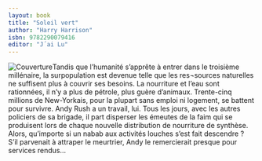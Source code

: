 ```yaml
---
layout: book
title: "Soleil vert"
author: "Harry Harrison"
isbn: 9782290079416
editor: "J´ai Lu"
---
```


![Couverture](/img/9782290079416.jpg)Tandis que l’humanité s’apprête à entrer dans le troisième millénaire, la surpopulation est devenue telle que les res¬sources naturelles ne suffisent plus à couvrir ses besoins. La nourriture et l’eau sont rationnées, il n’y a plus de pétrole, plus guère d’animaux. Trente-cinq millions de New-Yorkais, pour la plupart sans emploi ni logement, se battent pour survivre. Andy Rush a un travail, lui. Tous les jours, avec les autres policiers de sa brigade, il part disperser les émeutes de la faim qui se produisent lors de chaque nouvelle distribution de nourriture de synthèse. Alors, qu’importe si un nabab aux activités louches s’est fait descendre ? S’il parvenait à attraper le meurtrier, Andy le remercierait presque pour services rendus…